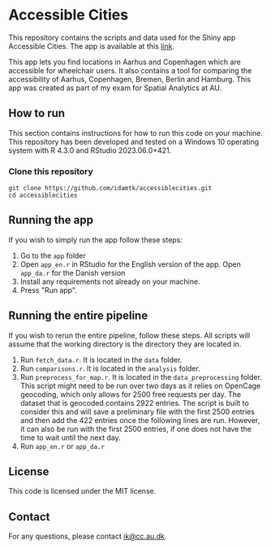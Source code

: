 # Accessible Cities
This repository contains the scripts and data used for the Shiny app Accessible Cities. The app is available at this [link](https://accessiblecities.shinyapps.io/deploy/).

This app lets you find locations in Aarhus and Copenhagen which are accessible for wheelchair users. It also contains a tool for comparing the accessibility of Aarhus, Copenhagen, Bremen, Berlin and Hamburg.
This app was created as part of my exam for Spatial Analytics at AU.

## How to run
This section contains instructions for how to run this code on your machine. This repository has been developed and tested on a Windows 10 operating system with R 4.3.0 and RStudio 2023.06.0+421.

### Clone this repository

```
git clone https://github.com/idamtk/accessiblecities.git
cd accessiblecities
```

## Running the app
If you wish to simply run the app follow these steps:
1. Go to the ```app``` folder
2. Open ```app_en.r``` in RStudio for the English version of the app. Open ```app_da.r``` for the Danish version
3. Install any requirements not already on your machine.
4. Press "Run app".

## Running the entire pipeline
If you wish to rerun the entire pipeline, follow these steps. All scripts will assume that the working directory is the directory they are located in.
1. Run ```fetch_data.r```. It is located in the ```data``` folder.
2. Run ```comparisons.r```. It is located in the ```analysis``` folder.
3. Run ```preprocess_for_map.r```. It is located in the ```data_preprocessing``` folder. This script might need to be run over two days as it relies on OpenCage geocoding, which only allows for 2500 free requests per day. The dataset that is geocoded contains 2922 entries. The script is built to consider this and will save a preliminary file with the first 2500 entries and then add the 422 entries once the following lines are run. However, it can also be run with the first 2500 entries, if one does not have the time to wait until the next day. 
5. Run ```app_en.r``` or ```app_da.r```
## License
This code is licensed under the MIT license.
## Contact
For any questions, please contact ik@cc.au.dk. 
